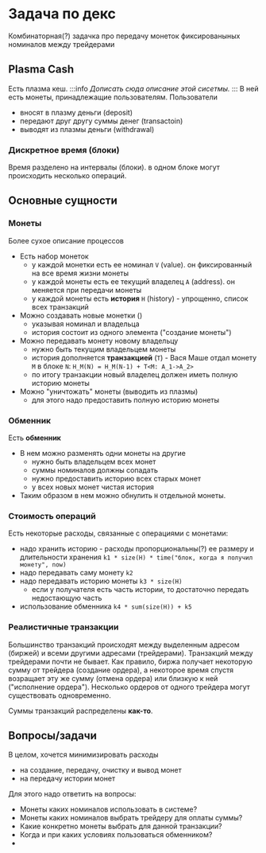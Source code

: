 # Задача по декс
Комбинаторная(?) задачка про передачу монеток фиксированыных номиналов между трейдерами

## Plasma Cash
Есть плазма кеш.
:::info
*Дописать сюда описание этой сисетмы.*
:::
В ней есть монеты, принадлежащие пользователям. Пользователи 
- вносят в плазму деньги (deposit)
- передают друг другу суммы денег (transactoin)
- выводят из плазмы деньги (withdrawal)

### Дискретное время (блоки)
Время разделено на интервалы (блоки). в одном блоке могут происходить несколько операций.

## Основные сущности
### Монеты
Более сухое описание процессов
- Есть набор монеток
    - у каждой монетки есть ее номинал `V` (value). он фиксированный на все время жизни монеты
    - у каждой монеты есть ее текущий владелец `A` (address). он меняется при передачи монеты
    - у каждой монеты есть **история** `H` (history) - упрощенно, список всех транзакций
- Можно создавать новые монетки ()
    - указывая номинал и владельца
    - история состоит из одного элемента ("создание монеты")
- Можно передавать монету новому владельцу
    - нужно быть текущим владельцем монеты
    - история дополняется **транзакцией** (`T`) - Вася Маше отдал монету `M` в блоке `N`: `H_M(N) = H_M(N-1) + T<M: A_1->A_2>`
    - по итогу транзакции новый владелец должен иметь полную историю монеты
- Можно "уничтожать" монеты (выводить из плазмы)
    - для этого надо предоставить полную историю монеты

### Обменник
Есть **обменник**
- В нем можно разменять одни монеты на другие
    - нужно быть владельцем всех монет
    - суммы номиналов должны сопадать
    - нужно предоставить историю всех старых монет
    - у всех новых монет чистая история
- Таким образом в нем можно обнулить `H` отдельной монеты. 

### Стоимость операций
Есть некоторые расходы, связанные с операциями с монетами:
- надо хранить историю - расходы пропорциональны(?) ее размеру и длительности хранения `k1 * size(H) * time("блок, когда я получил монету", now)`
- надо передавать саму монету `k2`
- надо передавать историю монеты `k3 * size(H)`
    - если у получателя есть часть истории, то достаточно передать недостающую часть
- использование обменника `k4 * sum(size(H)) + k5`

### Реалистичные транзакции
Большинство транзакций происходят между выделенным адресом (биржей) и всеми другими адресами (трейдерами). Транзакций между трейдерами почти не бывает.
Как правило, биржа получает некоторую сумму от трейдера (создание ордера), а некоторое время спустя возращает эту же сумму (отмена ордера) или близкую к ней ("исполнение ордера"). Несколько ордеров от одного трейдера могут существовать одновременно. 

Суммы транзакций распределены **как-то**. 

## Вопросы/задачи
В целом, хочется минимизировать расходы 
- на создание, передачу, очистку и вывод монет
- на передачу истории монет

Для этого надо ответить на вопросы:
- Монеты каких номиналов использовать в системе?
- Монеты каких номиналов выбрать трейдеру для оплаты суммы?
- Какие конкретно монеты выбрать для данной транзакции?
- Когда и при каких условиях пользоваться обменником?
- 